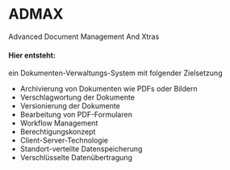 # ADMAX
Advanced Document Management And Xtras

#### Hier entsteht:
ein Dokumenten-Verwaltungs-System mit folgender Zielsetzung 

- Archivierung von Dokumenten wie PDFs oder Bildern
- Verschlagwortung der Dokumente
- Versionierung der Dokumente
- Bearbeitung von PDF-Formularen
- Workflow Management
- Berechtigungskonzept  
- Client-Server-Technologie
- Standort-verteilte Datenspeicherung
- Verschlüsselte Datenübertragung

